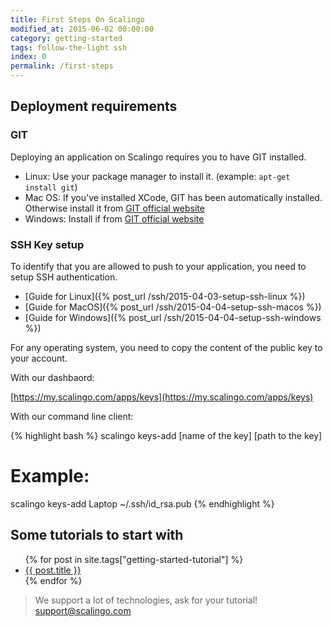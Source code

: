 ```yaml
---
title: First Steps On Scalingo
modified_at: 2015-06-02 00:00:00
category: getting-started
tags: follow-the-light ssh
index: 0
permalink: /first-steps
---
```


## Deployment requirements

### GIT

Deploying an application on Scalingo requires you to have GIT installed.

* Linux: Use your package manager to install it. (example: `apt-get install git`)
* Mac OS: If you've installed XCode, GIT has been automatically installed. Otherwise
  install it from [GIT official website](http://git-scm.com/download/mac)
* Windows: Install if from [GIT official website](http://git-scm.com/download/windows)

### SSH Key setup

To identify that you are allowed to push to your application, you need to setup SSH
authentication.

* [Guide for Linux]({% post_url /ssh/2015-04-03-setup-ssh-linux %})
* [Guide for MacOS]({% post_url /ssh/2015-04-04-setup-ssh-macos %})
* [Guide for Windows]({% post_url /ssh/2015-04-04-setup-ssh-windows %})

For any operating system, you need to copy the content of the public key to your account.

With our dashbaord:

[https://my.scalingo.com/apps/keys](https://my.scalingo.com/apps/keys)

With our command line client:

{% highlight bash %}
scalingo keys-add [name of the key] [path to the key]

# Example:

scalingo keys-add Laptop ~/.ssh/id_rsa.pub
{% endhighlight %}

## Some tutorials to start with

<ul class="list-unstyled">
  {% for post in site.tags["getting-started-tutorial"] %}
  <li><a href="{{ post.url }}">{{ post.title }}</a></li>
  {% endfor %}
</ul>

<blockquote class="bg-info">
  We support a lot of technologies, ask for your tutorial!
  <a href="mailto:support@scalingo.com">support@scalingo.com</a>
</blockquote>
